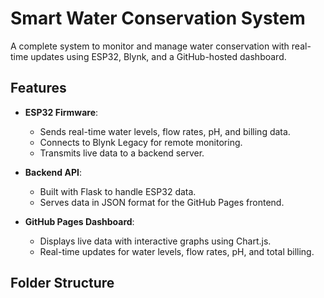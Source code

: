 # Smart Water Conservation System

A complete system to monitor and manage water conservation with real-time updates using ESP32, Blynk, and a GitHub-hosted dashboard.

## Features
- **ESP32 Firmware**:
  - Sends real-time water levels, flow rates, pH, and billing data.
  - Connects to Blynk Legacy for remote monitoring.
  - Transmits live data to a backend server.

- **Backend API**:
  - Built with Flask to handle ESP32 data.
  - Serves data in JSON format for the GitHub Pages frontend.

- **GitHub Pages Dashboard**:
  - Displays live data with interactive graphs using Chart.js.
  - Real-time updates for water levels, flow rates, pH, and total billing.

## Folder Structure
